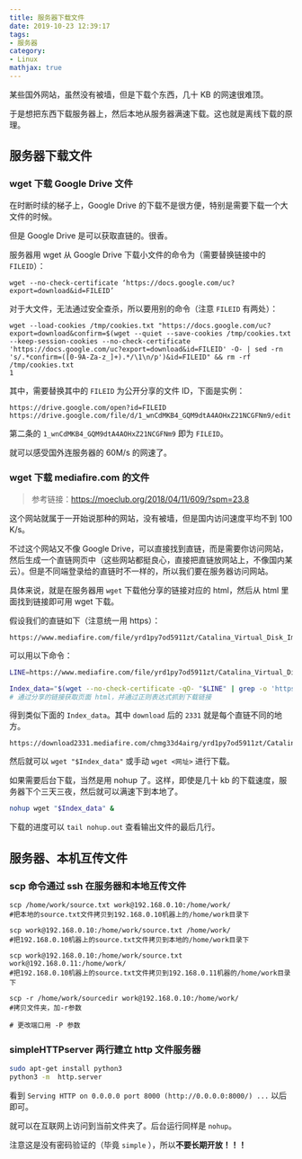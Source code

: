```yaml
---
title: 服务器下载文件
date: 2019-10-23 12:39:17
tags:
- 服务器
category:
- Linux
mathjax: true
---
```


某些国外网站，虽然没有被墙，但是下载个东西，几十 KB 的网速很难顶。

于是想把东西下载服务器上，然后本地从服务器满速下载。这也就是离线下载的原理。

## 服务器下载文件

### wget 下载 Google Drive 文件

在时断时续的梯子上，Google Drive 的下载不是很方便，特别是需要下载一个大文件的时候。

但是 Google Drive 是可以获取直链的。很香。

服务器用 wget 从 Google Drive 下载小文件的命令为（需要替换链接中的 `FILEID`）：

```
wget --no-check-certificate ‘https://docs.google.com/uc?export=download&id=FILEID’
```

对于大文件，无法通过安全查杀，所以要用别的命令（注意 `FILEID` 有两处）：

```
wget --load-cookies /tmp/cookies.txt "https://docs.google.com/uc?export=download&confirm=$(wget --quiet --save-cookies /tmp/cookies.txt --keep-session-cookies --no-check-certificate 'https://docs.google.com/uc?export=download&id=FILEID' -O- | sed -rn 's/.*confirm=([0-9A-Za-z_]+).*/\1\n/p')&id=FILEID" && rm -rf /tmp/cookies.txt
1
```

其中，需要替换其中的 `FILEID` 为公开分享的文件 ID，下面是实例：

```
https://drive.google.com/open?id=FILEID
https://drive.google.com/file/d/1_wnCdMKB4_GQM9dtA4AOHxZ21NCGFNm9/edit
```

第二条的 `1_wnCdMKB4_GQM9dtA4AOHxZ21NCGFNm9` 即为 `FILEID`。

就可以感受国外连服务器的 60M/s 的网速了。

### wget 下载 mediafire.com 的文件

> 参考链接：https://moeclub.org/2018/04/11/609/?spm=23.8

这个网站就属于一开始说那种的网站，没有被墙，但是国内访问速度平均不到 100 K/s。

不过这个网站又不像 Google Drive，可以直接找到直链，而是需要你访问网站，然后生成一个直链网页中（这些网站都挺良心，直接把直链放网站上，不像国内某云）。但是不同端登录给的直链时不一样的，所以我们要在服务器访问网站。

具体来说，就是在服务器用 `wget` 下载他分享的链接对应的 html，然后从 html 里面找到链接即可用 wget 下载。

假设我们的直链如下（注意统一用 https）：

```
https://www.mediafire.com/file/yrd1py7od5911zt/Catalina_Virtual_Disk_Image_by_Techsviewer.rar/file
```

可以用以下命令：

```bash
LINE=https://www.mediafire.com/file/yrd1py7od5911zt/Catalina_Virtual_Disk_Image_by_Techsviewer.rar/file

Index_data="$(wget --no-check-certificate -qO- "$LINE" | grep -o 'https://download.*.mediafire.com/.*/.*"' | cut -d'"' -f1
# 通过分享的链接获取页面 html，并通过正则表达式抓到下载链接
```

得到类似下面的 `Index_data`。其中 `download` 后的 `2331` 就是每个直链不同的地方。

```
https://download2331.mediafire.com/chmg33d4airg/yrd1py7od5911zt/Catalina+Virtual+Disk+Image+by+Techsviewer.rar 
```

然后就可以 `wget "$Index_data"` 或手动 `wget <网址>` 进行下载。

如果需要后台下载，当然是用 nohup 了。这样，即使是几十 kb 的下载速度，服务器下个三天三夜，然后就可以满速下到本地了。

```bash
nohup wget "$Index_data" &
```

下载的进度可以 `tail nohup.out` 查看输出文件的最后几行。

## 服务器、本机互传文件

### scp 命令通过 ssh 在服务器和本地互传文件

```
scp /home/work/source.txt work@192.168.0.10:/home/work/
#把本地的source.txt文件拷贝到192.168.0.10机器上的/home/work目录下

scp work@192.168.0.10:/home/work/source.txt /home/work/
#把192.168.0.10机器上的source.txt文件拷贝到本地的/home/work目录下

scp work@192.168.0.10:/home/work/source.txt work@192.168.0.11:/home/work/
#把192.168.0.10机器上的source.txt文件拷贝到192.168.0.11机器的/home/work目录下

scp -r /home/work/sourcedir work@192.168.0.10:/home/work/
#拷贝文件夹，加-r参数

# 更改端口用 -P 参数
```

### simpleHTTPserver 两行建立 http 文件服务器

```bash
sudo apt-get install python3
python3 -m  http.server
```

看到 `Serving HTTP on 0.0.0.0 port 8000 (http://0.0.0.0:8000/) ...` 以后即可。

就可以在互联网上访问到当前文件夹了。后台运行同样是 `nohup`。

注意这是没有密码验证的（毕竟 `simple` ），所以**不要长期开放！！！**

